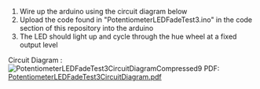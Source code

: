 1) Wire up the arduino using the circuit diagram below
2) Upload the code found in "PotentiometerLEDFadeTest3.ino" in the code section of this repository into the arduino
3) The LED should light up and cycle through the hue wheel at a fixed output level
   
Circuit Diagram : ![PotentiometerLEDFadeTest3CircuitDiagramCompressed9](https://github.com/Jilbarkus/LEDHueScanSingleInput/assets/158251113/e2563b49-6055-483b-98e9-252b85f43691)
PDF:
[PotentiometerLEDFadeTest3CircuitDiagram.pdf](https://github.com/user-attachments/files/15934975/PotentiometerLEDFadeTest3CircuitDiagram.pdf)
